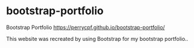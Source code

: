 # bootstrap-portfolio
Bootstrap Portfolio
https://perrycpf.github.io/bootstrap-portfolio/

This website was recreated by using Bootstrap for my bootstrap portfolio..